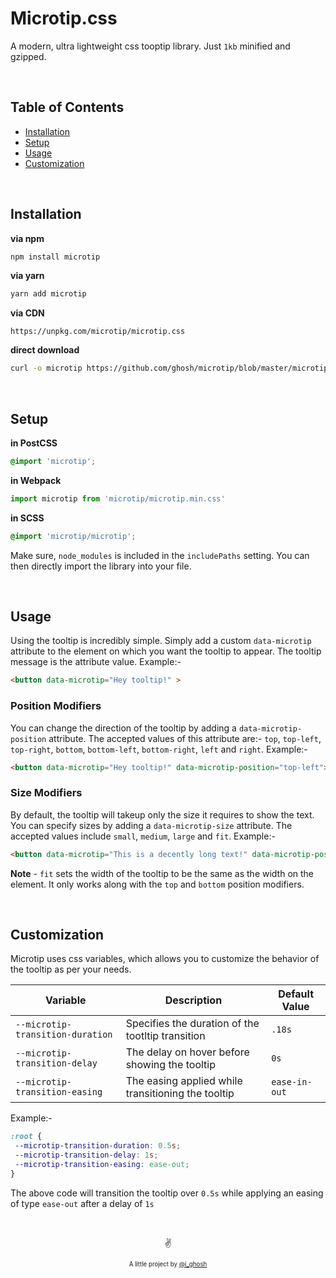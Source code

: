 # Microtip.css

A modern, ultra lightweight css tooptip library. Just `1kb` minified and gzipped.

&nbsp;
## Table of Contents
- [Installation](#installation)
- [Setup](#setup)
- [Usage](#usage)
- [Customization](#customization)

&nbsp;
## Installation

**via npm**
```bash
npm install microtip
```

**via yarn**
```bash
yarn add microtip
```

**via CDN**
```
https://unpkg.com/microtip/microtip.css
```

**direct download**
```bash
curl -o microtip https://github.com/ghosh/microtip/blob/master/microtip.css
```

&nbsp;
## Setup

**in PostCSS**
```scss
@import 'microtip';
```

**in Webpack**
```javascript
import microtip from 'microtip/microtip.min.css'
```

**in SCSS**
```scss
@import 'microtip/microtip';
```
Make sure, `node_modules` is included in the `includePaths` setting. You can then directly import the library into your file.

&nbsp;
## Usage

Using the tooltip is incredibly simple. Simply add a custom `data-microtip` attribute to the element on which you want the tooltip to appear. The tooltip message is the attribute value. Example:-
```html
<button data-microtip="Hey tooltip!" >
```

### Position Modifiers

You can change the direction of the tooltip by adding a `data-microtip-position` attribute. The accepted values of this attribute are:- `top`, `top-left`, `top-right`, `bottom`, `bottom-left`, `bottom-right`, `left` and `right`. Example:-
```html
<button data-microtip="Hey tooltip!" data-microtip-position="top-left">
```

### Size Modifiers

By default, the tooltip will takeup only the size it requires to show the text. You can specify sizes by adding a `data-microtip-size` attribute. The accepted values include `small`, `medium`, `large` and `fit`. Example:-
```html
<button data-microtip="This is a decently long text!" data-microtip-position="top-left" data-microtip-size="medium">
```

**Note** - `fit` sets the width of the tooltip to be the same as the width on the element. It only works along with the `top` and `bottom` position modifiers.

&nbsp;
## Customization

Microtip uses css variables, which allows you to customize the behavior of the tooltip as per your needs.

| Variable                         | Description                                        | Default Value |
|----------------------------------|----------------------------------------------------|---------------|
| `--microtip-transition-duration` | Specifies the duration of the tootltip transition  | `.18s`        |
| `--microtip-transition-delay`    | The delay on hover before showing the tooltip      | `0s`          |
| `--microtip-transition-easing`   | The easing applied while transitioning the tooltip | `ease-in-out` |

Example:-
```css
:root {
 --microtip-transition-duration: 0.5s;
 --microtip-transition-delay: 1s;
 --microtip-transition-easing: ease-out;
}
```

The above code will transition the tooltip over `0.5s` while applying an easing of type `ease-out` after a delay of `1s`

&nbsp;

<p align="center">✌️</p>
<p align="center">
<sub><sup>A little project by <a href="https://twitter.com/_ighosh">@i_ghosh</a></sup></sub>
</p>